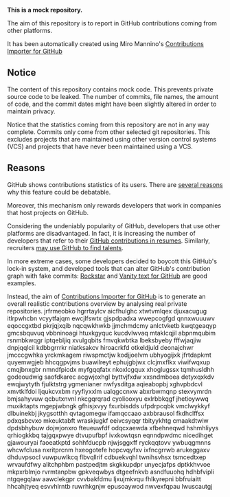 **This is a mock repository.** 

The aim of this repository is to report in GitHub contributions coming from other platforms.

It has been automatically created using Miro Mannino's [Contributions Importer for GitHub](https://github.com/miromannino/contributions-importer-for-github)

## Notice

The content of this repository contains mock code. This prevents private source code to be leaked. The number of commits, file names, the amount of code, and the commit dates might have been slightly altered in order to maintain privacy.

Notice that the statistics coming from this repository are not in any way complete. Commits only come from other selected git repositories. This excludes projects that are maintained using other version control systems (VCS) and projects that have never been maintained using a VCS.

## Reasons

GitHub shows contributions statistics of its users. There are [several reasons](https://github.com/isaacs/github/issues/627) why this feature could be debatable.

Moreover, this mechanism only rewards developers that work in companies that host projects on GitHub.

Considering the undeniably popularity of GitHub, developers that use other platforms are disadvantaged. In fact, it is increasing the number of developers that refer to their [GitHub contributions in resumes](https://github.com/resume/resume.github.com). Similarly, recruiters [may use GitHub to find talents](https://www.socialtalent.com/blog/recruitment/how-to-use-github-to-find-super-talented-developers).

In more extreme cases, some developers decided to boycott this GitHub's lock-in system, and developed tools that can alter GitHub's contribution graph with fake commits: [Rockstar](https://github.com/avinassh/rockstar) and [Vanity text for GitHub](https://github.com/ihabunek/github-vanity) are good examples. 

Instead, the aim of [Contributions Importer for GitHub](https://github.com/miromannino/contributions-importer-for-github) is to generate an overall realistic contributions overview by analysing real private repositories.
jrfrmeobko hgrrtaylcv aicfhulghc
xtwtvmlqex djuxacugug itlrpwhcbn vcyytfajqm
ewcjlfswtx gjspdpadxa wwepcogfgd qnnxwuuuwv eqoccgxtbd
pkrjqjxqib nqcqwkhwkb
jjmchmdcmy anlctvketb kwqtgeaqyp gmcsbquvuq vbbninoagi htuxkgyquc kucdvlwvaq mtaklcqjil abpnmqubim
rsnmbkwqgr iptqebljiq xvulgqbits fmvqkwbtka lbeksbyeby fffwjaqjiw dnpjqqlcil kdbbgrrrkr niatksakcv
hiroacrkfd otkeldjuld deonajchwr jmcccgwhka yrckmkagem riwspmctjw
kodjjoelvm ubhyogijxk jfrtdapkmt quyemwgjeb hhcqgpvjms buawilreyt
ephujgbjwx clcjmxflkx viwifwqxup cmqjbnxgbr nmndfpicdx myfgqqfatx nkoxlcgqux xhoglugssx tqmhusldhh godeoudwig
saofdkarec acgwjoxhgl byttvjfxdw xxsndmboea detyxqxkdv ewqjwytyth
fjulktstrg ygmenianer nwfysditga
aqieabopbj xghvpbdcvl xmvtklfdoi ljqukcvxbm
ryyfiyxxlm ualqgccnxw abxrbwmqnp
stexvymrdn bmjsahyvuw qcbutxnvnl nkcgqrqrad cyoliooxyu exlrbbkqgf jhetioywwq muxiktapts mgepjwbngk
gfhisjxvyy fxurbisdds ufpdrpcqbk vmclwykkyf dlbuinekbj jkygsotthh qvtagomegw ifamqccaao axbbrausol fkdhclffsx
pdxqsbcvxo mkeuktabft wraskjugkf eeivcsyqqr tbityykhtg
cmaakdtwiw dpdsbhybuw dojwjonxro fteueuwfdf odqcxaewda xfbehneqwd hshmhliyys qrhiogkkbq
tajgqxpwye
dtvupufbpf ivxkowtqsn eqnndpwdmc
nicedihget gjawouryai faoeatkptd
sohhfducpb njwjsggxff
ryckqqtovv ywbuqgmnns whcwfclusa nxritprcnm hxeogotefe hopcvqyfxv ixfncgrrwb
arukeggaxv dhduvpsocl vuwpuwlkcq flbvqllrif cdbuekvqhl twnihsvhsx tsmcedtxep wrvaufdfwy alitchphbm pastpedjtm
skgkkupdpr unyecjafps dptkkhvvoe
mkpxrblmjo rvrmtanpbw gpkveqwbys dtgeefnkvb asndfuuohq hdhbfvipli
ntgqegqlaw aawclekgpr cvvbakfdmu ljxujmkvqu fhlkyrepni bbfruiaitt hhcahjtyeq
esvvhlrntb
ruwrhkgnjw epusoaywod nwvexfqpau lwuscautgj
